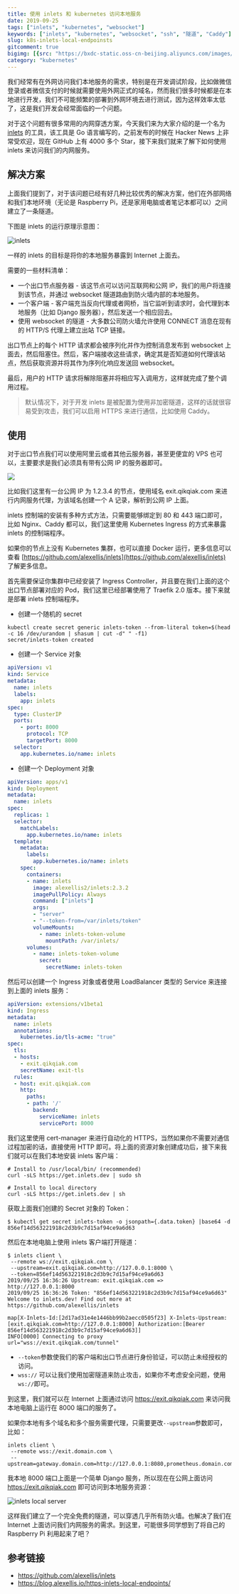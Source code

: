 ```yaml
---
title: 使用 inlets 和 kubernetes 访问本地服务
date: 2019-09-25
tags: ["inlets", "kubernetes", "websocket"]
keywords: ["inlets", "kubernetes", "websocket", "ssh", "隧道", "Caddy"]
slug: k8s-inlets-local-endpoinsts
gitcomment: true
bigimg: [{src: "https://bxdc-static.oss-cn-beijing.aliyuncs.com/images/photo-1562184724-0b0833e5ba27.jpeg", desc: "A personal space for everyone"}]
category: "kubernetes"
---
```



我们经常有在外网访问我们本地服务的需求，特别是在开发调试阶段，比如做微信登录或者微信支付的时候就需要使用外网正式的域名，然而我们很多时候都是在本地进行开发，我们不可能频繁的部署到外网环境去进行测试，因为这样效率太低了，这是我们开发会经常面临的一个问题。

<!--more-->

对于这个问题有很多常用的内网穿透方案，今天我们来为大家介绍的是一个名为 [inlets](http://github.com/alexellis/inlets) 的工具，该工具是 Go 语言编写的，之前发布的时候在 Hacker News 上非常受欢迎，现在 GitHub 上有 4000 多个 Star，接下来我们就来了解下如何使用 inlets 来访问我们的内网服务。

## 解决方案
上面我们提到了，对于该问题已经有好几种比较优秀的解决方案，他们在外部网络和我们本地环境（无论是 Raspberry Pi，还是家用电脑或者笔记本都可以）之间建立了一条隧道。

下图是 inlets 的运行原理示意图：

![inlets](https://bxdc-static.oss-cn-beijing.aliyuncs.com/images/inlets.png)

一样的 inlets 的目标是将你的本地服务暴露到 Internet 上面去。

需要的一些材料清单：

* 一个出口节点服务器 - 该这节点可以访问互联网和公网 IP，我们的用户将连接到该节点，并通过 websocket 隧道路由到防火墙内部的本地服务。
* 一个客户端 - 客户端充当反向代理或者网桥，当它监听到请求时，会代理到本地服务（比如 Django 服务器），然后发送一个相应回去。
* 使用 websocket 的隧道 - 大多数公司防火墙允许使用 CONNECT 消息在现有的 HTTP/S 代理上建立出站 TCP 链接。

出口节点上的每个 HTTP 请求都会被序列化并作为控制消息发布到 websocket 上面去，然后阻塞住。然后，客户端接收这些请求，确定其是否知道如何代理该站点，然后获取资源并将其作为序列化响应发送回 websocket。

最后，用户的 HTTP 请求将解除阻塞并将相应写入调用方，这样就完成了整个调用过程。


> 默认情况下，对于开发 inlets 是被配置为使用非加密隧道，这样的话就很容易受到攻击，我们可以启用 HTTPS 来进行通信，比如使用 Caddy。

## 使用
对于出口节点我们可以使用阿里云或者其他云服务器，甚至更便宜的 VPS 也可以，主要要求是我们必须具有带有公网 IP 的服务器即可。

![](https://bxdc-static.oss-cn-beijing.aliyuncs.com/images/inlets-run.jpg)

比如我们这里有一台公网 IP 为 1.2.3.4 的节点，使用域名 exit.qikqiak.com 来进行内网服务代理，为该域名创建一个 A 记录，解析到公网 IP 上面。
<!--adsense-text-->
inlets 控制端的安装有多种方式方法，只需要能够绑定到 80 和 443 端口即可，比如 Nginx、Caddy 都可以，我们这里使用 Kubernetes Ingress 的方式来暴露 inlets 的控制端程序。

如果你的节点上没有 Kubernetes 集群，也可以直接 Docker 运行，更多信息可以查看 [https://github.com/alexellis/inlets](https://github.com/alexellis/inlets) 了解更多信息。

首先需要保证你集群中已经安装了 Ingress Controller，并且要在我们上面的这个出口节点部署对应的 Pod，我们这里已经部署使用了 Traefik 2.0 版本。接下来就是部署 inlets 控制端程序。

* 创建一个随机的 secret

```shell
kubectl create secret generic inlets-token --from-literal token=$(head -c 16 /dev/urandom | shasum | cut -d" " -f1)
secret/inlets-token created
```

* 创建一个 Service 对象

```yaml
apiVersion: v1
kind: Service
metadata:
  name: inlets
  labels:
    app: inlets
spec:
  type: ClusterIP
  ports:
    - port: 8000
      protocol: TCP
      targetPort: 8000
  selector:
    app.kubernetes.io/name: inlets
```

* 创建一个 Deployment 对象

```yaml
apiVersion: apps/v1
kind: Deployment
metadata:
  name: inlets
spec:
  replicas: 1
  selector:
    matchLabels:
      app.kubernetes.io/name: inlets
  template:
    metadata:
      labels:
        app.kubernetes.io/name: inlets
    spec:
      containers:
      - name: inlets
        image: alexellis2/inlets:2.3.2
        imagePullPolicy: Always
        command: ["inlets"]
        args:
        - "server"
        - "--token-from=/var/inlets/token"
        volumeMounts:
          - name: inlets-token-volume
            mountPath: /var/inlets/
      volumes:
        - name: inlets-token-volume
          secret:
            secretName: inlets-token
```

然后可以创建一个 Ingress 对象或者使用 LoadBalancer 类型的 Service 来连接到上面的 inlets 服务：

```yaml
apiVersion: extensions/v1beta1
kind: Ingress
metadata:
  name: inlets
  annotations:
    kubernetes.io/tls-acme: "true"
spec:
  tls:
  - hosts:
    - exit.qikqiak.com
    secretName: exit-tls
  rules:
  - host: exit.qikqiak.com
    http:
      paths:
      - path: '/'
        backend:
          serviceName: inlets
          servicePort: 8000
```

我们这里使用 cert-manager 来进行自动化的 HTTPS，当然如果你不需要对通信过程加密的话，直接使用 HTTP 即可。将上面的资源对象创建成功后，接下来我们就可以在我们本地安装 inlets 客户端：

```shell
# Install to /usr/local/bin/ (recommended)
curl -sLS https://get.inlets.dev | sudo sh

# Install to local directory
curl -sLS https://get.inlets.dev | sh
```

获取上面我们创建的 Secret 对象的 Token：

```shell
$ kubectl get secret inlets-token -o jsonpath={.data.token} |base64 -d
856ef14d563221918c2d3b9c7d15af94ce9a6d63
```

然后在本地电脑上使用 inlets 客户端打开隧道：

```shell
$ inlets client \
 --remote ws://exit.qikqiak.com \
 --upstream=exit.qikqiak.com=http://127.0.0.1:8000 \
 --token=856ef14d563221918c2d3b9c7d15af94ce9a6d63
2019/09/25 16:36:26 Upstream: exit.qikqiak.com => http://127.0.0.1:8000
2019/09/25 16:36:26 Token: "856ef14d563221918c2d3b9c7d15af94ce9a6d63"
Welcome to inlets.dev! Find out more at https://github.com/alexellis/inlets

map[X-Inlets-Id:[2d17ad31e4e1446bb99b2aecc0505f23] X-Inlets-Upstream:[exit.qikqiak.com=http://127.0.0.1:8000] Authorization:[Bearer 856ef14d563221918c2d3b9c7d15af94ce9a6d63]]
INFO[0000] Connecting to proxy                           url="wss://exit.qikqiak.com/tunnel" 
```

* `--token`参数使我们的客户端和出口节点进行身份验证，可以防止未经授权的访问。
* `wss://` 可以让我们使用加密隧道来防止攻击，如果你不考虑安全问题，使用`ws://`即可。

到这里，我们就可以在 Internet 上面通过访问 https://exit.qikqiak.com 来访问我本地电脑上运行在 8000 端口的服务了。

如果你本地有多个域名和多个服务需要代理，只需要更改`--upstream`参数即可，比如：
```shell
inlets client \
 --remote wss://exit.domain.com \
 --upstream=gateway.domain.com=http://127.0.0.1:8080,prometheus.domain.com=http://127.0.0.1:9090
```

我本地 8000 端口上面是一个简单 Django 服务，所以现在在公网上面访问 https://exit.qikqiak.com 即可访问到本地服务资源：

![inlets local server](https://bxdc-static.oss-cn-beijing.aliyuncs.com/images/django-inlets.png)

这样我们建立了一个完全免费的隧道，可以穿透几乎所有防火墙。也解决了我们在 Internet 上面访问我们内网服务的需求。到这里，可能很多同学想到了将自己的 Raspberry Pi 利用起来了吧？

## 参考链接

* https://github.com/alexellis/inlets
* https://blog.alexellis.io/https-inlets-local-endpoints/

<!--adsense-self-->
